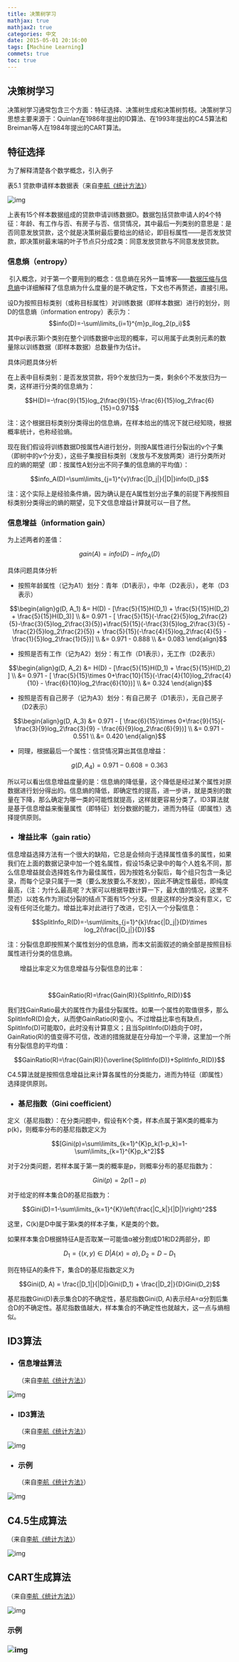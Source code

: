 ```yaml
---
title: 决策树学习
mathjax: true
mathjax2: true
categories: 中文
date: 2015-05-01 20:16:00
tags: [Machine Learning]
commets: true
toc: true
---
```



## 决策树学习

决策树学习通常包含三个方面：特征选择、决策树生成和决策树剪枝。决策树学习思想主要来源于：Quinlan在1986年提出的ID算法、在1993年提出的C4.5算法和Breiman等人在1984年提出的CART算法。

## 特征选择

为了解释清楚各个数学概念，引入例子

表5.1  贷款申请样本数据表（来自[李航《统计方法》](https://book.douban.com/subject/10590856/)）

![img](http://q4vftizgw.bkt.clouddn.com/gitpage/TongJiXueXiFangfa/decision_tree/1.png)

​       上表有15个样本数据组成的贷款申请训练数据D。数据包括贷款申请人的4个特征：年龄、有工作与否、有房子与否、信贷情况，其中最后一列类别的意思是：是否同意发放贷款，这个就是决策树最后要给出的结论，即目标属性——是否发放贷款，即决策树最末端的叶子节点只分成2类：同意发放贷款与不同意发放贷款。

### 信息熵（entropy）

​    引入概念，对于第一个要用到的概念：信息熵在另外一篇博客——[数据压缩与信息熵](http://2.mybrtzl.sinaapp.com/%e8%bd%ac%e6%95%b0%e6%8d%ae%e5%8e%8b%e7%bc%a9%e4%b8%8e%e4%bf%a1%e6%81%af%e7%86%b5/)中详细解释了信息熵为什么度量的是不确定性，下文也不再赘述，直接引用。

​     设D为按照目标类别（或称目标属性）对训练数据（即样本数据）进行的划分，则D的信息熵（information entropy）表示为：
$$info(D)=-\sum\limits_{i=1}^{m}p_ilog_2(p_i)$$

​     其中pi表示第i个类别在整个训练数据中出现的概率，可以用属于此类别元素的数量除以训练数据（即样本数据）总数量作为估计。

具体问题具体分析

在上表中目标类别：是否发放贷款，将9个发放归为一类，剩余6个不发放归为一类，这样进行分类的信息熵为：

$$H(D)=-\frac{9}{15}log_2\frac{9}{15}-\frac{6}{15}log_2\frac{6}{15}=0.971$$

注：这个根据目标类别分类得出的信息熵，在样本给出的情况下就已经知晓，根据概率统计，也称经验熵。

​      现在我们假设将训练数据D按属性A进行划分，则按A属性进行分裂出的v个子集（即树中的v个分支），这些子集按目标类别（发放与不发放两类）进行分类所对应的熵的期望（即：按属性A划分出不同子集的信息熵的平均值）：

$$info_A(D)=\sum\limits_{j=1}^{v}\frac{|D_j|}{|D|}info(D_j)$$

注：这个实际上是经验条件熵，因为确认是在A属性划分出子集的前提下再按照目标类别分类得出的熵的期望，见下文信息增益计算就可以一目了然。

### 信息增益（information gain）

为上述两者的差值：

$$gain(A)=info(D)-info_A(D)$$

具体问题具体分析

-   按照年龄属性（记为A1）划分：青年（D1表示），中年（D2表示），老年（D3表示）

$$\begin{align}g(D, A_1) &= H(D) - [\frac{5}{15}H(D_1) + \frac{5}{15}H(D_2) + \frac{5}{15}H(D_3)] \\ &= 0.971 - [ \frac{5}{15}(-\frac{2}{5}log_2\frac{2}{5}-\frac{3}{5}log_2\frac{3}{5})+\frac{5}{15}(-\frac{3}{5}log_2\frac{3}{5} - \frac{2}{5}log_2\frac{2}{5}) + \frac{5}{15}(-\frac{4}{5}log_2\frac{4}{5} - \frac{1}{5}log_2\frac{1}{5})] \\ &= 0.971 - 0.888 \\ &= 0.083   \end{align}$$

-   按照是否有工作（记为A2）划分：有工作（D1表示），无工作（D2表示）

$$\begin{align}g(D, A_2) &= H(D) - [\frac{5}{15}H(D_1) + \frac{5}{15}H(D_2) ] \\ &= 0.971 - [ \frac{5}{15}\times 0+\frac{10}{15}(-\frac{4}{10}log_2\frac{4}{10} - \frac{6}{10}log_2\frac{6}{10})] \\ &= 0.324   \end{align}$$

-   按照是否有自己房子（记为A3）划分：有自己房子（D1表示），无自己房子（D2表示）

$$\begin{align}g(D, A_3) &= 0.971 - [ \frac{6}{15}\times 0+\frac{9}{15}(-\frac{3}{9}log_2\frac{3}{9} - \frac{6}{9}log_2\frac{6}{9})] \\ &= 0.971 - 0.551 \\ &= 0.420   \end{align}$$

-   同理，根据最后一个属性：信贷情况算出其信息增益：

$$g(D, A_4) = 0.971 - 0.608 = 0.363$$

所以可以看出信息增益度量的是：信息熵的降低量，这个降低是经过某个属性对原数据进行划分得出的。信息熵的降低，即确定性的提高，进一步讲，就是类别的数量在下降，那么确定为哪一类的可能性就提高，这样就更容易分类了。ID3算法就是基于信息增益来衡量属性（即特征）划分数据的能力，进而为特征（即属性）选择提供原则。

-   ### 增益比率（gain ratio）

信息增益选择方法有一个很大的缺陷，它总是会倾向于选择属性值多的属性，如果我们在上面的数据记录中加一个姓名属性，假设15条记录中的每个人姓名不同，那么信息增益就会选择姓名作为最佳属性，因为按姓名分裂后，每个组只包含一条记录，而每个记录只属于一类（要么发放要么不发放），因此不确定性最低，即纯度最高，（注：为什么最高呢？大家可以根据导数计算一下，最大值的情况，这里不赘述）以姓名作为测试分裂的结点下面有15个分支。但是这样的分类没有意义，它没有任何泛化能力。增益比率对此进行了改进，它引入一个分裂信息：

$$SplitInfo_R(D)=-\sum\limits_{j=1}^{k}\frac{|D_j|}{D}\times log_2(\frac{|D_j|}{D})$$

注：分裂信息即按照某个属性划分的信息熵，而本文前面叙述的熵全部是按照目标属性进行分类的信息熵。

　　增益比率定义为信息增益与分裂信息的比率：

　$$GainRatio(R)=\frac{Gain(R)}{SplitInfo_R(D)}$$

我们找GainRatio最大的属性作为最佳分裂属性。如果一个属性的取值很多，那么SplitInfoR(D)会大，从而使GainRatio(R)变小。不过增益比率也有缺点，SplitInfo(D)可能取0，此时没有计算意义；且当SplitInfo(D)趋向于0时，GainRatio(R)的值变得不可信，改进的措施就是在分母加一个平滑，这里加一个所有分裂信息的平均值：

$$GainRatio(R)=\frac{Gain(R)}{\overline{SplitInfo(D)}+SplitInfo_R(D)}$$



C4.5算法就是按照信息增益比来计算各属性的分类能力，进而为特征（即属性）选择提供原则。

-   ### 基尼指数（Gini coefficient）

定义（基尼指数）：在分类问题中，假设有K个类，样本点属于第K类的概率为p(k)，则概率分布的基尼指数定义为

$$[Gini(p)=\sum\limits_{k=1}^{K}p_k(1-p_k)=1-\sum\limits_{k=1}^{K}p_k^2]$$

对于2分类问题，若样本属于第一类的概率是p，则概率分布的基尼指数为：

$$Gini(p)=2p(1-p)$$

对于给定的样本集合D的基尼指数为：

$$Gini(D)=1-\sum\limits_{k=1}^{K}\left(\frac{|C_k|}{|D|}\right)^2$$

这里，C(k)是D中属于第k类的样本子集，K是类的个数。

如果样本集合D根据特征A是否取某一可能值α被分割成D1和D2两部分，即

$$D_1 = \{(x, y) \in D| A(x)=a\}, D_2=D - D_1$$

则在特征A的条件下，集合D的基尼指数定义为

$$Gini(D, A) = \frac{|D_1|}{|D|}Gini(D_1) + \frac{|D_2|}{D}Gini(D_2)$$

基尼指数Gini(D)表示集合D的不确定性，基尼指数Gini(D, A)表示经A=α分割后集合D的不确定性。基尼指数值越大，样本集合的不确定性也就越大，这一点与熵相似。

## ID3算法

-   ### 信息增益算法

    （来自[李航《统计方法》](https://book.douban.com/subject/10590856/)）

![img](http://q4vftizgw.bkt.clouddn.com/gitpage/TongJiXueXiFangfa/decision_tree/2.png)

-   ### ID3算法

    （来自[李航《统计方法》](https://book.douban.com/subject/10590856/)）

![img](http://q4vftizgw.bkt.clouddn.com/gitpage/TongJiXueXiFangfa/decision_tree/3.png)

-   ### 示例

    （来自[李航《统计方法》](https://book.douban.com/subject/10590856/)）

![img](http://q4vftizgw.bkt.clouddn.com/gitpage/TongJiXueXiFangfa/decision_tree/4.png)

## C4.5生成算法

（来自[李航《统计方法》](https://book.douban.com/subject/10590856/)）

![img](http://q4vftizgw.bkt.clouddn.com/gitpage/TongJiXueXiFangfa/decision_tree/5.png)

##  CART生成算法

（来自[李航《统计方法》](https://book.douban.com/subject/10590856/)）

![img](http://q4vftizgw.bkt.clouddn.com/gitpage/TongJiXueXiFangfa/decision_tree/6.png)

### 示例

### ![img](http://q4vftizgw.bkt.clouddn.com/gitpage/TongJiXueXiFangfa/decision_tree/7.png)
